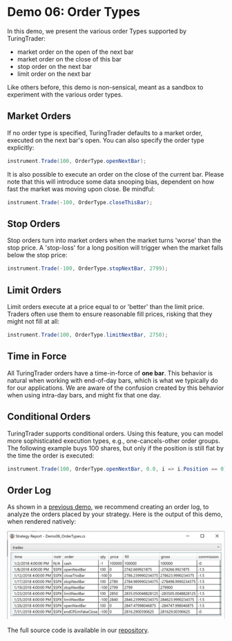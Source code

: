 # Demo 06: Order Types

In this demo, we present the various order Types supported by TuringTrader:
* market order on the open of the next bar
* market order on the close of this bar
* stop order on the next bar
* limit order on the next bar

Like others before, this demo is non-sensical, meant as a sandbox to experiment with the various order types.

## Market Orders

If no order type is specified, TuringTrader defaults to a market order, executed on the next bar's open. You can also specify the order type explicitly:

```c#
instrument.Trade(100, OrderType.openNextBar);
```

It is also possible to execute an order on the close of the current bar. Please note that this will introduce some data snooping bias, dependent on how fast the market was moving upon close. Be mindful:

```c#
instrument.Trade(-100, OrderType.closeThisBar);
```

## Stop Orders

Stop orders turn into market orders when the market turns 'worse' than the stop price. A 'stop-loss' for a long position will trigger when the market falls below the stop price:

```c#
instrument.Trade(-100, OrderType.stopNextBar, 2799);
```

## Limit Orders

Limit orders execute at a price equal to or 'better' than the limit price. Traders often use them to ensure reasonable fill prices, risking that they might not fill at all:

```c#
instrument.Trade(100, OrderType.limitNextBar, 2750);
```

## Time in Force

All TuringTrader orders have a time-in-force of **one bar**. This behavior is natural when working with end-of-day bars, which is what we typically do for our applications. We are aware of the confusion created by this behavior when using intra-day bars, and might fix that one day.

## Conditional Orders

TuringTrader supports conditional orders. Using this feature, you can model more sophisticated execution types, e.g., one-cancels-other order groups. The following example buys 100 shares, but only if the position is still flat by the time the order is executed:

```c#
instrument.Trade(100, OrderType.openNextBar, 0.0, i => i.Position == 0);
```

## Order Log

As shown in a [previous demo](Demo03.md), we recommend creating an order log, to analyze the orders placed by your strategy. Here is the output of this demo, when rendered natively:

![](../images/demo06/orderLog.jpg)

The full source code is available in our [repository](https://github.com/fbertram/TuringTrader/blob/master/Algorithms/Demo%20Algorithms/Demo06_OrderTypes.cs).